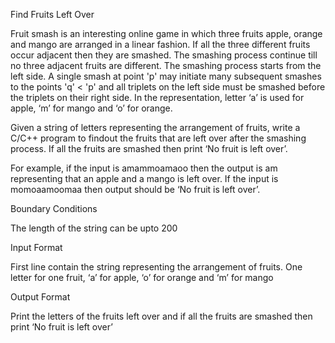 Find Fruits Left Over

Fruit smash is an interesting online game in which three fruits apple, orange and mango are arranged in a linear fashion. If all the three different fruits occur adjacent then they are smashed. The smashing process continue till no three adjacent fruits are different. The smashing process starts from the left side. A single smash at point 'p' may initiate many subsequent smashes to the points 'q' < 'p' and all triplets on the left side must be smashed before the triplets on their right side. In the representation, letter ‘a’ is used for apple, ‘m’ for mango and ‘o’ for orange.

Given a string of letters representing the arrangement of fruits, write a C/C++ program to findout the fruits that are left over after the smashing process. If all the fruits are smashed then print ‘No fruit is left over’.

For example, if the input is amammoamaoo then the output is am representing that an apple and a mango is left over. If the input is momoaamoomaa then output should be ‘No fruit is left over’.

Boundary Conditions

The length of the string can be upto 200

Input Format

First line contain the string representing the arrangement of fruits. One letter for one fruit, ‘a’ for apple, ‘o’ for orange and ‘m’ for mango

Output Format

Print the letters of the fruits left over and if all the fruits are smashed then print ‘No fruit is left over’